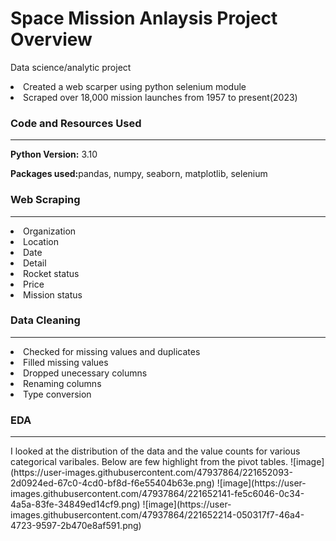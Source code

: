 # Space Mission Anlaysis Project Overview
Data science/analytic project
<li>Created a web scarper using python selenium module</li>
<li>Scraped over 18,000 mission launches from 1957 to present(2023)</li>

<h3><b> Code and Resources Used</b></h3>
<hr>
  <p><b>Python Version:</b> 3.10</p>
  <p><b>Packages used:</b>pandas, numpy, seaborn, matplotlib, selenium</p>
  
<h3><b> Web Scraping </b></h3>
<hr>
<li>Organization</li>
<li>Location</li>
<li>Date</li>
<li>Detail</li>
<li>Rocket status</li>
<li>Price</li>
<li>Mission status</li>

<h3><b> Data Cleaning </b></h3>
<hr>
<li>Checked for missing values and duplicates</li>
<li>Filled missing values</li>
<li>Dropped unecessary columns</li>
<li>Renaming columns</li>
<li>Type conversion</li>

<h3><b> EDA </b></h3>
<hr>
I looked at the distribution of the data and the value counts for various categorical varibales. Below are few highlight from the pivot tables.
![image](https://user-images.githubusercontent.com/47937864/221652093-2d0924ed-67c0-4cd0-bf8d-f6e55404b63e.png)
![image](https://user-images.githubusercontent.com/47937864/221652141-fe5c6046-0c34-4a5a-83fe-34849ed14cf9.png)
![image](https://user-images.githubusercontent.com/47937864/221652214-050317f7-46a4-4723-9597-2b470e8af591.png)

